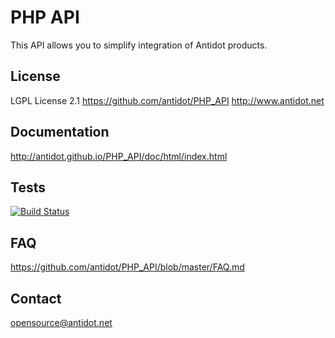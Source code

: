 PHP API
=======

This API allows you to simplify integration of Antidot products.

License
-------

LGPL License 2.1
https://github.com/antidot/PHP_API
http://www.antidot.net


Documentation
-------------

http://antidot.github.io/PHP_API/doc/html/index.html


Tests
------

[![Build Status](https://travis-ci.org/antidot/PHP_API.png?branch=master)](https://travis-ci.org/antidot/PHP_API)


FAQ
---

https://github.com/antidot/PHP_API/blob/master/FAQ.md


Contact
-------

opensource@antidot.net

